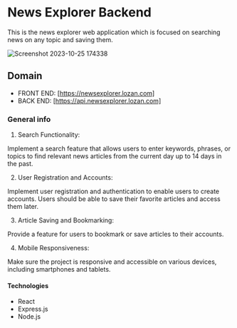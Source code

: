# News Explorer Backend

This is the news explorer web application which is focused on searching news on any topic and saving them.

![Screenshot 2023-10-25 174338](https://github.com/aydar013/news-explorer-frontend/assets/121465617/ac26355b-97e5-459d-b13a-bf1eeea9156f)

## Domain

- FRONT END: [https://newsexplorer.lozan.com]
- BACK END: [https://api.newsexplorer.lozan.com]

### General info

1. Search Functionality:

Implement a search feature that allows users to enter keywords, phrases, or topics to find relevant news articles from the current day up to 14 days in the past.

2. User Registration and Accounts:

Implement user registration and authentication to enable users to create accounts.
Users should be able to save their favorite articles and access them later.

3. Article Saving and Bookmarking:

Provide a feature for users to bookmark or save articles to their accounts.

4. Mobile Responsiveness:

Make sure the project is responsive and accessible on various devices, including smartphones and tablets.

#### Technologies

- React
- Express.js
- Node.js
